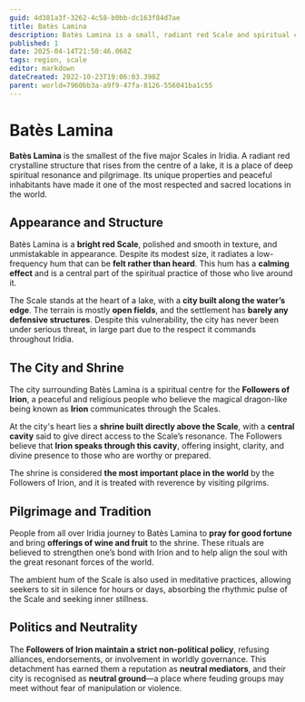 ```yaml
---
guid: 4d381a3f-3262-4c58-b0bb-dc163f84d7ae
title: Batès Lamina
description: Batès Lamina is a small, radiant red Scale and spiritual center revered by the Followers of Irion for its calming resonance and role as a neutral meeting ground.
published: 1
date: 2025-04-14T21:50:46.068Z
tags: region, scale
editor: markdown
dateCreated: 2022-10-23T19:06:03.398Z
parent: world=7960bb3a-a9f9-47fa-8126-556041ba1c55
---
```


# Batès Lamina

**Batès Lamina** is the smallest of the five major Scales in Iridia. A radiant red crystalline structure that rises from the centre of a lake, it is a place of deep spiritual resonance and pilgrimage. Its unique properties and peaceful inhabitants have made it one of the most respected and sacred locations in the world.

## Appearance and Structure

Batès Lamina is a **bright red Scale**, polished and smooth in texture, and unmistakable in appearance. Despite its modest size, it radiates a low-frequency hum that can be **felt rather than heard**. This hum has a **calming effect** and is a central part of the spiritual practice of those who live around it.

The Scale stands at the heart of a lake, with a **city built along the water’s edge**. The terrain is mostly **open fields**, and the settlement has **barely any defensive structures**. Despite this vulnerability, the city has never been under serious threat, in large part due to the respect it commands throughout Iridia.

## The City and Shrine

The city surrounding Batès Lamina is a spiritual centre for the **Followers of Irion**, a peaceful and religious people who believe the magical dragon-like being known as **Irion** communicates through the Scales.

At the city's heart lies a **shrine built directly above the Scale**, with a **central cavity** said to give direct access to the Scale’s resonance. The Followers believe that **Irion speaks through this cavity**, offering insight, clarity, and divine presence to those who are worthy or prepared.

The shrine is considered **the most important place in the world** by the Followers of Irion, and it is treated with reverence by visiting pilgrims.

## Pilgrimage and Tradition

People from all over Iridia journey to Batès Lamina to **pray for good fortune** and bring **offerings of wine and fruit** to the shrine. These rituals are believed to strengthen one’s bond with Irion and to help align the soul with the great resonant forces of the world.

The ambient hum of the Scale is also used in meditative practices, allowing seekers to sit in silence for hours or days, absorbing the rhythmic pulse of the Scale and seeking inner stillness.

## Politics and Neutrality

The **Followers of Irion maintain a strict non-political policy**, refusing alliances, endorsements, or involvement in worldly governance. This detachment has earned them a reputation as **neutral mediators**, and their city is recognised as **neutral ground**—a place where feuding groups may meet without fear of manipulation or violence.
